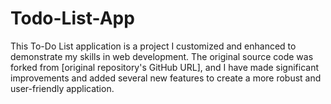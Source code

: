 # Todo-List-App
This To-Do List application is a project I customized and enhanced to demonstrate my skills in web development. The original source code was forked from [original repository's GitHub URL], and I have made significant improvements and added several new features to create a more robust and user-friendly application.
